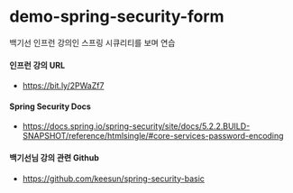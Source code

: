 # demo-spring-security-form

백기선 인프런 강의인 스프링 시큐리티를 보며 연습


#### 인프런 강의 URL
- https://bit.ly/2PWaZf7


#### Spring Security Docs
- https://docs.spring.io/spring-security/site/docs/5.2.2.BUILD-SNAPSHOT/reference/htmlsingle/#core-services-password-encoding


#### 백기선님 강의 관련 Github
- https://github.com/keesun/spring-security-basic
